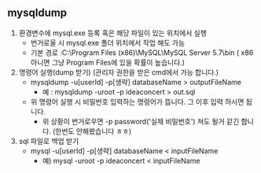 ## mysqldump

1. 환경변수에 mysql.exe 등록 혹은 해당 파일이 있는 위치에서 실행
   * 번거로울 시 mysql.exe 폴더 위치에서 작업 해도 가능
   * 기본 경로 :C:\Program Files (x86)\MySQL\MySQL Server 5.7\bin  ( x86아니면 그냥 Program Files에 있을 확률이 높습니다.)
2. 명령어 실행(dump 받기) (관리자 권한을 받은 cmd에서 가능 합니다.)
   * mysqldump -u[userId] -p[생략] databaseName > outputFileName
     * 예 : mysqldump -uroot -p ideaconcert > out.sql
   * 위 명령어 실행 시 비밀번호 입력하는 명령어가 뜹니다. 그 이후 입력 하시면 됩니다.
     * 위 상황이 번거로우면 -p password('실제 비밀번호') 쳐도 될거 같긴 합니다. (한번도 안해봤습니다 ㅎㅎ)
3. sql 파일로 백업 받기
   * mysql -u[userId] -p[생략] databaseName < inputFileName 
     * 예) mysql -uroot -p ideaconcert < inputFileName
